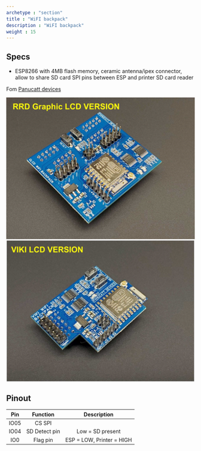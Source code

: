 ```yaml
---
archetype : "section"
title : "WiFI backpack"
description : "WiFI backpack"
weight : 15
---
```


## Specs
* ESP8266 with 4MB flash memory, ceramic antenna/ipex connector, allow to share SD card SPI pins between ESP and printer SD card reader 

Fom [Panucatt devices](https://www.panucatt.com/product_p/wb8266.htm)

![image](wifibackpack_rrdgl.png?width=400px)
![image](wifibackpack_viki.png?width=400px)

## Pinout

|Pin | Function | Description |
|:-:|:-:|:-:|
|IO05| CS SPI||
|IO04| SD Detect pin| Low = SD present|
|IO0| Flag pin| ESP = LOW, Printer = HIGH|
